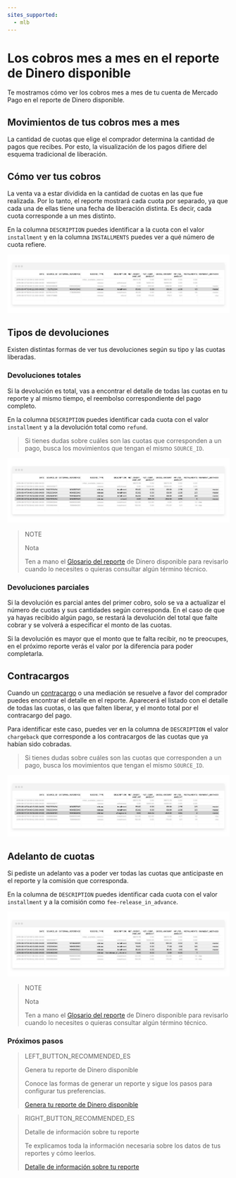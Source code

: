 ```yaml
---
sites_supported:
  - mlb
---
```


# Los cobros mes a mes en el reporte de Dinero disponible

Te mostramos cómo ver los cobros mes a mes de tu cuenta de Mercado Pago en el reporte de Dinero disponible.

## Movimientos de tus cobros mes a mes

La cantidad de cuotas que elige el comprador determina la cantidad de pagos que recibes. Por esto, la visualización de los pagos difiere del esquema tradicional de liberación.

## Cómo ver tus cobros

La venta va a estar dividida en la cantidad de cuotas en las que fue realizada. Por lo tanto, el reporte mostrará cada cuota por separado, ya que cada una de ellas tiene una fecha de liberación distinta. Es decir, cada cuota corresponde a un mes distinto. 

En la columna `DESCRIPTION` puedes identificar a la cuota con el valor `installment` y en la columna `INSTALLMENTS` puedes ver a qué número de cuota refiere.

![Ejemplo de liberación de cuota](/images/manage-account/reports/reports-information-details/pnf-liberacion-de-cuota-bank.png)

## Tipos de devoluciones

Existen distintas formas de ver tus devoluciones según su tipo y las cuotas liberadas.

### Devoluciones totales

Si la devolución es total, vas a encontrar el detalle de todas las cuotas en tu reporte y al mismo tiempo, el reembolso correspondiente del pago completo.

En la columna `DESCRIPTION` puedes identificar cada cuota con el valor `installment` y a la devolución total como `refund`.

> Si tienes dudas sobre cuáles son las cuotas que corresponden a un pago, busca los movimientos que tengan el mismo `SOURCE_ID`.

![Ejemplo de reembolso antes de liberar alguna cuota](/images/manage-account/reports/reports-information-details/pnf-reembolso-antes-de-liberar-bank.png)

> NOTE
>
> Nota
>
> Ten a mano el [Glosario del reporte](https://www.mercadopago.com.ar/developers/es/guides/reports/available-money/glossary/) de Dinero disponible para revisarlo cuando lo necesites o quieras consultar algún término técnico.


### Devoluciones parciales

Si la devolución es parcial antes del primer cobro, solo se va a actualizar el número de cuotas y sus cantidades según corresponda. En el caso de que ya hayas recibido algún pago, se restará la devolución del total que falte cobrar y se volverá a especificar el monto de las cuotas.

Si la devolución es mayor que el monto que te falta recibir, no te preocupes, en el próximo reporte verás el valor por la diferencia para poder completarla.

## Contracargos

Cuando un [contracargo](https://www.mercadopago.com.ar/developers/es/guides/manage-account/chargebacks/) o una mediación se resuelve a favor del comprador puedes encontrar el detalle en el reporte. Aparecerá el listado con el detalle de todas las cuotas, o las que falten liberar, y el monto total por el contracargo del pago.

Para identificar este caso, puedes ver en la columna de `DESCRIPTION` el valor `chargeback` que corresponde a los contracargos de las cuotas que ya habían sido cobradas.


> Si tienes dudas sobre cuáles son las cuotas que corresponden a un pago, busca los movimientos que tengan el mismo `SOURCE_ID`.

![Ejemplo de contracargo](/images/manage-account/reports/reports-information-details/pnf-contracargo-luego-de-liberar-bank.png)

## Adelanto de cuotas

Si pediste un adelanto vas a poder ver todas las cuotas que anticipaste en el reporte y la comisión que corresponda.

En la columna de `DESCRIPTION` puedes identificar cada cuota con el valor `installment` y a la comisión como `fee-release_in_advance`.

![Ejemplo de adelanto de cuotas](/images/manage-account/reports/reports-information-details/pnf-adelanto-de-cuotas-bank.png)

> NOTE
>
> Nota
>
> Ten a mano el [Glosario del reporte](https://www.mercadopago.com.ar/developers/es/guides/reports/available-money/glossary/) de Dinero disponible para revisarlo cuando lo necesites o quieras consultar algún término técnico.


### Próximos pasos

> LEFT_BUTTON_RECOMMENDED_ES
>
> Genera tu reporte de Dinero disponible
>
> Conoce las formas de generar un reporte y sigue los pasos para configurar tus preferencias.
>
> [Genera tu reporte de Dinero disponible](https://www.mercadopago.com.ar/developers/es/guides/reports/available-money/generate/)

> RIGHT_BUTTON_RECOMMENDED_ES
>
> Detalle de información sobre tu reporte
>
> Te explicamos toda la información necesaria sobre los datos de tus reportes y cómo leerlos.
>
> [Detalle de información sobre tu reporte](https://www.mercadopago.com.ar/developers/es/guides/reports/extra/reports-information-details/)
